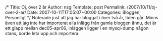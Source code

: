 /*
 Title: Oj, över 2 år
 Author: nsg
 Template: post
 Permalink: /2007/10/11/oj-over-2-ar/
 Date: 2007-10-11T17:05:07+00:00
 Categories: Bloggen, Personligt
*/
Noterade just att jag har bloggat i över två år, tiden går. Minns även att jag inte har importerat alla inlägg från gamla bloggen ännu, det är ett glapp mellan dec05-apr06, inläggen ligger i en mysql-dump någon stans, borde leta upp och importera.

<small></small>